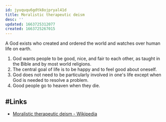 ```yaml
---
id: jyuququ6gdtk8ojpryal41d
title: Moralistic therapeutic deism
desc: ''
updated: 1663725312077
created: 1663725267015
---
```


A God exists who created and ordered the world and watches over human life on earth.

1. God wants people to be good, nice, and fair to each other, as taught in the Bible and by most world religions.
2. The central goal of life is to be happy and to feel good about oneself.
3. God does not need to be particularly involved in one's life except when God is needed to resolve a problem.
4. Good people go to heaven when they die.

## #Links

* [Moralistic therapeutic deism - Wikipedia](https://en.wikipedia.org/wiki/Moralistic_therapeutic_deism)
